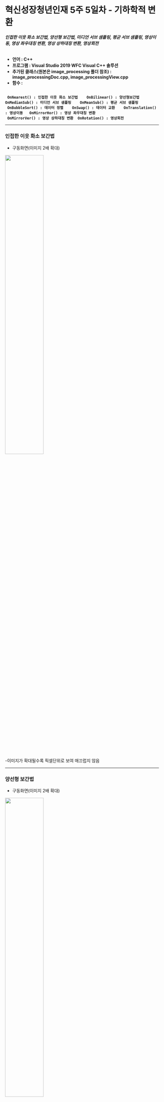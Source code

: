 # 혁신성장청년인재 5주 5일차 - 기하학적 변환
###### <strong> 인접한 이웃 화소 보간법, 양선형 보간법, 미디언 서브 샘플링, 평균 서브 샘플링, 영상이동, 영상 좌우대칭 변환, 영상 상하대칭 변환, 영상회전

* 언어 : C++
* 프로그램 : Visual Studio 2019 WFC Visual C++ 솔루션
* 추가된 클래스(원본은 image_processing 폴더 참조) : image_processingDoc.cpp, image_processingView.cpp
* 함수 : 

```

 OnNearest() : 인접한 이웃 화소 보간법    OnBilinear() : 양선형보간법    OnMedianSub() : 미디언 서브 샘플링    OnMeanSub() : 평균 서브 샘플링
 OnBubbleSort() : 데이터 정렬    OnSwap() : 데이터 교환    OnTranslation() : 영상이동   OnMirrorHor() : 영상 좌우대칭 변환  
 OnMirrorVer() : 영상 상하대칭 변환  OnRotation() : 영상회전  
 ```
 
</strong>

----------------------------------------

### 인접한 이웃 화소 보간법

* 구동화면(이미지 2배 확대)

<img src = "https://user-images.githubusercontent.com/72690336/119007000-d51ed780-b9cb-11eb-8df9-8e957708f92e.png" width="50%" height="50%">

-이미지가 확대될수록 픽셀단위로 보여 매끄럽지 않음

----------------------------------------

### 양선형 보간법

* 구동화면(이미지 2배 확대)

<img src = "https://user-images.githubusercontent.com/72690336/119007508-3f377c80-b9cc-11eb-9200-20e9f8430ed3.png" width="50%" height="50%">

-이웃 화소 보간법보다 이미지가 더 매끄럽게 확대된 것을 볼 수 있음

----------------------------------------

### 미디언 서브 샘플링

* 구동화면(이미지 2배 축소)

<img src = "https://user-images.githubusercontent.com/72690336/119007727-760d9280-b9cc-11eb-8d77-3a69a0be3736.png" width="50%" height="50%">

-확대에 있어 이웃 화소 보간법 처럼 이미지가 픽셀단위로 구분되어 보임.

----------------------------------------

### 평균 서브 샘플링

* 구동화면(3배 축소)

<img src = "https://user-images.githubusercontent.com/72690336/119008370-1368c680-b9cd-11eb-9867-f64968a32247.png" width="50%" height="50%">

-미디언 서브 샘플링보다 조금 더 매끄럽게 축소된 것으로 보임.

----------------------------------------

### 영상 이동

* 구동화면(오른쪽으로 130, 아래로 30만큼 이동)

<img src = "https://user-images.githubusercontent.com/72690336/119008681-59be2580-b9cd-11eb-88f5-308387c8f249.png" width="50%" height="50%">

----------------------------------------

### 영상 변환

* 구동화면(영상 좌우대칭 이동)

<img src = "https://user-images.githubusercontent.com/72690336/119008935-968a1c80-b9cd-11eb-8291-dfe7917349a2.png" width="30%" height="30%">

* 구동화면(영상 상하대칭 이동)

<img src = "https://user-images.githubusercontent.com/72690336/119009035-b0c3fa80-b9cd-11eb-837e-728a40041639.png" width="30%" height="30%">

----------------------------------------

### 영상 회전

* 구동화면(오른쪽으로 45도)

<img src = "https://user-images.githubusercontent.com/72690336/119009821-7870ec00-b9ce-11eb-8561-8f3b269fc3a7.png" width="30%" height="30%">

---------------------------------------

### 느낀점

* 이런 변환은 각각 어떤 상황에서 해야하는가?
